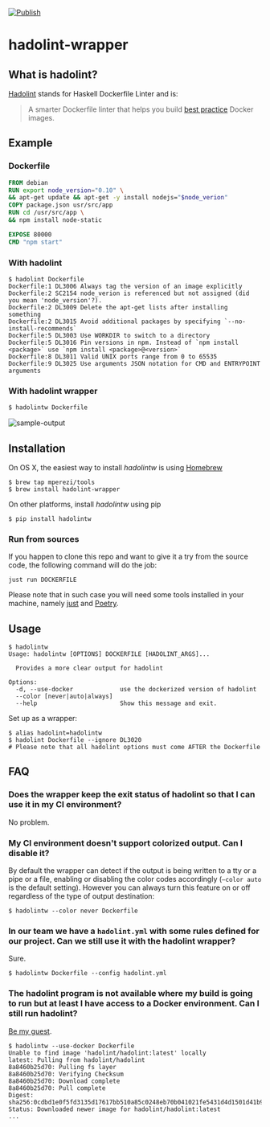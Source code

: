 [![Publish](https://github.com/mperezi/hadolint-wrapper/workflows/Publish/badge.svg)](https://github.com/mperezi/hadolint-wrapper/actions?query=workflow%3APublish)
# hadolint-wrapper 

## What is hadolint?

[Hadolint](https://github.com/hadolint/hadolint) stands for Haskell Dockerfile Linter and is:

> A smarter Dockerfile linter that helps you build [best practice](https://docs.docker.com/engine/userguide/eng-image/dockerfile_best-practices) Docker images. 

## Example

### Dockerfile

```dockerfile
FROM debian
RUN export node_version="0.10" \
&& apt-get update && apt-get -y install nodejs="$node_verion"
COPY package.json usr/src/app
RUN cd /usr/src/app \
&& npm install node-static

EXPOSE 80000
CMD "npm start"
```

### With hadolint

```
$ hadolint Dockerfile
Dockerfile:1 DL3006 Always tag the version of an image explicitly
Dockerfile:2 SC2154 node_verion is referenced but not assigned (did you mean 'node_version'?).
Dockerfile:2 DL3009 Delete the apt-get lists after installing something
Dockerfile:2 DL3015 Avoid additional packages by specifying `--no-install-recommends`
Dockerfile:5 DL3003 Use WORKDIR to switch to a directory
Dockerfile:5 DL3016 Pin versions in npm. Instead of `npm install <package>` use `npm install <package>@<version>`
Dockerfile:8 DL3011 Valid UNIX ports range from 0 to 65535
Dockerfile:9 DL3025 Use arguments JSON notation for CMD and ENTRYPOINT arguments
```

### With hadolint wrapper

```bash
$ hadolintw Dockerfile
```

![sample-output](https://user-images.githubusercontent.com/43891734/76677889-a3de9680-65d3-11ea-9575-8ba289bcb149.png)

## Installation

On OS X, the easiest way to install *hadolintw* is using [Homebrew](http://brew.sh/)

```
$ brew tap mperezi/tools
$ brew install hadolint-wrapper
```

On other platforms, install *hadolintw* using pip

```
$ pip install hadolintw
```

### Run from sources

If you happen to clone this repo and want to give it a try from the source code, the following command will do the job:

```
just run DOCKERFILE
```

Please note that in such case you will need some tools installed in your machine, namely [just](https://just.systems/) and [Poetry](https://python-poetry.org/).

## Usage

```
$ hadolintw
Usage: hadolintw [OPTIONS] DOCKERFILE [HADOLINT_ARGS]...

  Provides a more clear output for hadolint

Options:
  -d, --use-docker             use the dockerized version of hadolint
  --color [never|auto|always]
  --help                       Show this message and exit.
```

Set up as a wrapper:

```
$ alias hadolint=hadolintw
$ hadolint Dockerfile --ignore DL3020
# Please note that all hadolint options must come AFTER the Dockerfile
```

## FAQ

### Does the wrapper keep the exit status of hadolint so that I can use it in my CI environment?

No problem.

### My CI environment doesn't support colorized output. Can I disable it?

By default the wrapper can detect if the output is being written to a tty or a pipe or a file, enabling or disabling the color codes accordingly (`—color auto` is the default setting). However you can always turn this feature on or off regardless of the type of output destination:

```
$ hadolintw --color never Dockerfile
```

### In our team we have a `hadolint.yml` with some rules defined for our project. Can we still use it with the hadolint wrapper?

Sure.

```
$ hadolintw Dockerfile --config hadolint.yml
```

### The hadolint program is not available where my build is going to run but at least I have access to a Docker environment. Can I still run hadolint?

[Be my guest](https://hub.docker.com/r/hadolint/hadolint).

```
$ hadolintw --use-docker Dockerfile
Unable to find image 'hadolint/hadolint:latest' locally
latest: Pulling from hadolint/hadolint
8a8460b25d70: Pulling fs layer
8a8460b25d70: Verifying Checksum
8a8460b25d70: Download complete
8a8460b25d70: Pull complete
Digest: sha256:0cdbd1e0f5fd3135d17617bb510a85c0248eb70b041021fe5431d4d1501d41b9
Status: Downloaded newer image for hadolint/hadolint:latest
...
```

